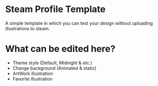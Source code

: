 # Steam Profile Template
A simple template in which you can test your design without uploading illustrations to steam.

# What can be edited here?
- Theme style (Default, Midnight & etc.)
- Change background (Animated & static) 
- ArtWork illustration
- Favorite illustration
